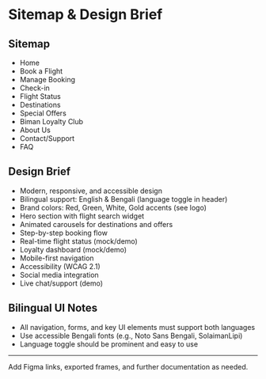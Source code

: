 # Sitemap & Design Brief

## Sitemap
- Home
- Book a Flight
- Manage Booking
- Check-in
- Flight Status
- Destinations
- Special Offers
- Biman Loyalty Club
- About Us
- Contact/Support
- FAQ

## Design Brief
- Modern, responsive, and accessible design
- Bilingual support: English & Bengali (language toggle in header)
- Brand colors: Red, Green, White, Gold accents (see logo)
- Hero section with flight search widget
- Animated carousels for destinations and offers
- Step-by-step booking flow
- Real-time flight status (mock/demo)
- Loyalty dashboard (mock/demo)
- Mobile-first navigation
- Accessibility (WCAG 2.1)
- Social media integration
- Live chat/support (demo)

## Bilingual UI Notes
- All navigation, forms, and key UI elements must support both languages
- Use accessible Bengali fonts (e.g., Noto Sans Bengali, SolaimanLipi)
- Language toggle should be prominent and easy to use

---

Add Figma links, exported frames, and further documentation as needed. 